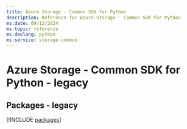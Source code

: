 ```yaml
---
title: Azure Storage - Common SDK for Python
description: Reference for Azure Storage - Common SDK for Python
ms.date: 09/12/2024
ms.topic: reference
ms.devlang: python
ms.service: storage-common
---
```

# Azure Storage - Common SDK for Python - legacy
## Packages - legacy
[!INCLUDE [packages](storage---common-index.md)]